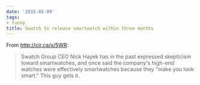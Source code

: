 ```yaml
---
date: '2015-02-09'
tags:
- funny
title: Swatch to release smartwatch within three months
---
```


From http://cir.ca/s/5WR:

>Swatch Group CEO Nick Hayek has in the past expressed skepticism toward smartwatches, and once said the company's high-end watches were effectively smartwatches because they "make you look smart." This guy gets it.
